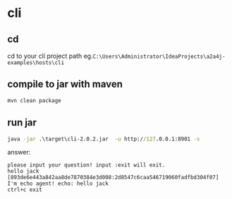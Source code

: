 # cli

## cd

cd to your cli project path eg.`C:\Users\Administrator\IdeaProjects\a2a4j-examples\hosts\cli`

## compile to jar with maven

```cmd
mvn clean package
```

## run jar

```cmd
java -jar .\target\cli-2.0.2.jar  -u http://127.0.0.1:8901 -s
```

answer:

```text
please input your question! input :exit will exit.
hello jack
[893de6e443a842aa8de7870384e3d008:2d8547c6caa546719060fadfbd304f07] I'm echo agent! echo: hello jack
ctrl+c exit
```